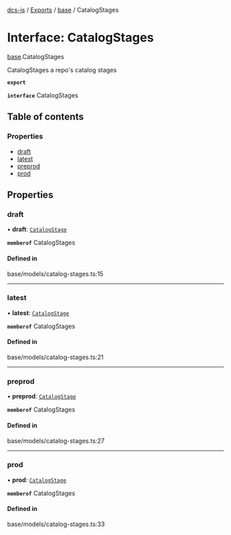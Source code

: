 [dcs-js](../README.md) / [Exports](../modules.md) / [base](../modules/base.md) / CatalogStages

# Interface: CatalogStages

[base](../modules/base.md).CatalogStages

CatalogStages a repo&#39;s catalog stages

**`export`**

**`interface`** CatalogStages

## Table of contents

### Properties

- [draft](base.CatalogStages.md#draft)
- [latest](base.CatalogStages.md#latest)
- [preprod](base.CatalogStages.md#preprod)
- [prod](base.CatalogStages.md#prod)

## Properties

### <a id="draft" name="draft"></a> draft

• **draft**: [`CatalogStage`](base.CatalogStage.md)

**`memberof`** CatalogStages

#### Defined in

base/models/catalog-stages.ts:15

___

### <a id="latest" name="latest"></a> latest

• **latest**: [`CatalogStage`](base.CatalogStage.md)

**`memberof`** CatalogStages

#### Defined in

base/models/catalog-stages.ts:21

___

### <a id="preprod" name="preprod"></a> preprod

• **preprod**: [`CatalogStage`](base.CatalogStage.md)

**`memberof`** CatalogStages

#### Defined in

base/models/catalog-stages.ts:27

___

### <a id="prod" name="prod"></a> prod

• **prod**: [`CatalogStage`](base.CatalogStage.md)

**`memberof`** CatalogStages

#### Defined in

base/models/catalog-stages.ts:33
